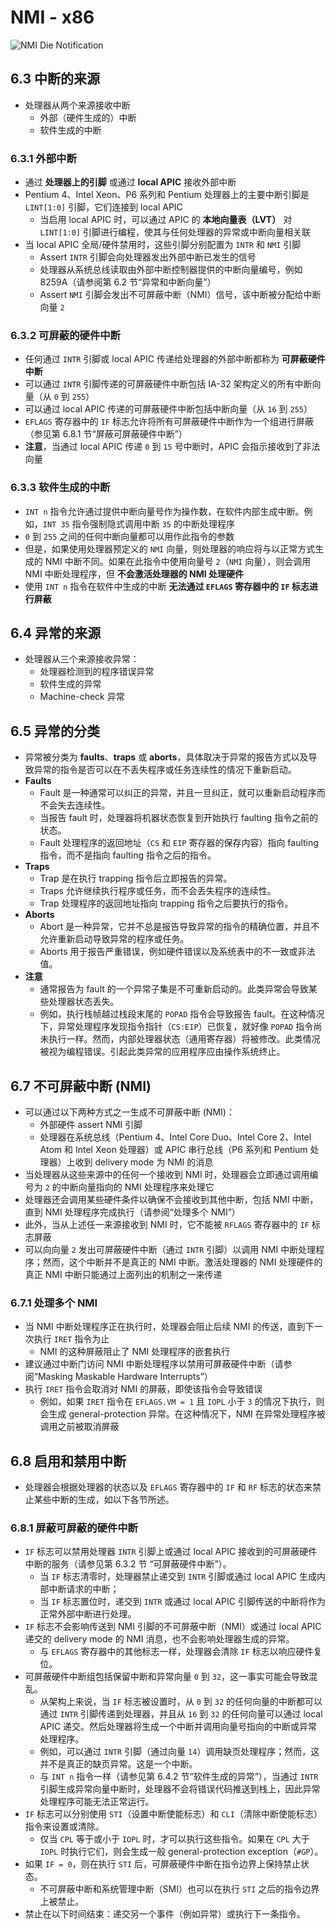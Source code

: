 # NMI - x86
![NMI Die Notification](pic/NMI_die_notification.png)
## 6.3 中断的来源
* 处理器从两个来源接收中断
  * 外部（硬件生成的）中断
  * 软件生成的中断

### 6.3.1 外部中断
* 通过 **处理器上的引脚** 或通过 **local APIC** 接收外部中断
* Pentium 4、Intel Xeon、P6 系列和 Pentium 处理器上的主要中断引脚是 `LINT[1:0]` 引脚，它们连接到 local APIC
  * 当启用 local APIC 时，可以通过 APIC 的 **本地向量表（LVT）** 对 `LINT[1:0]` 引脚进行编程，使其与任何处理器的异常或中断向量相关联
* 当 local APIC 全局/硬件禁用时，这些引脚分别配置为 `INTR` 和 `NMI` 引脚
  * Assert `INTR` 引脚会向处理器发出外部中断已发生的信号
  * 处理器从系统总线读取由外部中断控制器提供的中断向量编号，例如 8259A（请参阅第 6.2 节“异常和中断向量”）
  * Assert `NMI` 引脚会发出不可屏蔽中断（NMI）信号，该中断被分配给中断向量 `2`

### 6.3.2 可屏蔽的硬件中断
* 任何通过 `INTR` 引脚或 local APIC 传递给处理器的外部中断都称为 **可屏蔽硬件中断**
* 可以通过 `INTR` 引脚传递的可屏蔽硬件中断包括 IA-32 架构定义的所有中断向量（从 `0` 到 `255`）
* 可以通过 local APIC 传递的可屏蔽硬件中断包括中断向量（从 `16` 到 `255`）
* `EFLAGS` 寄存器中的 `IF` 标志允许将所有可屏蔽硬件中断作为一个组进行屏蔽（参见第 6.8.1 节“屏蔽可屏蔽硬件中断”）
* **注意**，当通过 local APIC 传递 `0` 到 `15` 号中断时，APIC 会指示接收到了非法向量

### 6.3.3 软件生成的中断
* `INT n` 指令允许通过提供中断向量号作为操作数，在软件内部生成中断。例如，`INT 35` 指令强制隐式调用中断 `35` 的中断处理程序
* `0` 到 `255` 之间的任何中断向量都可以用作此指令的参数
* 但是，如果使用处理器预定义的 `NMI` 向量，则处理器的响应将与以正常方式生成的 NMI 中断不同。如果在此指令中使用向量号 `2`（`NMI` 向量），则会调用 NMI 中断处理程序，但 **不会激活处理器的 NMI 处理硬件**
* 使用 `INT n` 指令在软件中生成的中断 **无法通过 `EFLAGS` 寄存器中的 `IF` 标志进行屏蔽**

## 6.4 异常的来源
* 处理器从三个来源接收异常：
  * 处理器检测到的程序错误异常
  * 软件生成的异常
  * Machine-check 异常

## 6.5 异常的分类
* 异常被分类为 **faults**、**traps** 或 **aborts**，具体取决于异常的报告方式以及导致异常的指令是否可以在不丢失程序或任务连续性的情况下重新启动。
* **Faults**
  * Fault 是一种通常可以纠正的异常，并且一旦纠正，就可以重新启动程序而不会失去连续性。
  * 当报告 fault 时，处理器将机器状态恢复到开始执行 faulting 指令之前的状态。
  * Fault 处理程序的返回地址（`CS` 和 `EIP` 寄存器的保存内容）指向 faulting 指令，而不是指向 faulting 指令之后的指令。
* **Traps**
  * Trap 是在执行 trapping 指令后立即报告的异常。
  * Traps 允许继续执行程序或任务，而不会丢失程序的连续性。
  * Trap 处理程序的返回地址指向 trapping 指令之后要执行的指令。
* **Aborts**
  * Abort 是一种异常，它并不总是报告导致异常的指令的精确位置，并且不允许重新启动导致异常的程序或任务。
  * Aborts 用于报告严重错误，例如硬件错误以及系统表中的不一致或非法值。
* **注意**
  * 通常报告为 fault 的一个异常子集是不可重新启动的。此类异常会导致某些处理器状态丢失。
  * 例如，执行栈帧越过栈段末尾的 `POPAD` 指令会导致报告 fault。在这种情况下，异常处理程序发现指令指针（`CS:EIP`）已恢复，就好像 `POPAD` 指令尚未执行一样。然而，内部处理器状态（通用寄存器）将被修改。此类情况被视为编程错误。引起此类异常的应用程序应由操作系统终止。

## 6.7 不可屏蔽中断 (NMI)
* 可以通过以下两种方式之一生成不可屏蔽中断 (NMI)：
  * 外部硬件 assert NMI 引脚
  * 处理器在系统总线（Pentium 4、Intel Core Duo、Intel Core 2、Intel Atom 和 Intel Xeon 处理器）或 APIC 串行总线（P6 系列和 Pentium 处理器）上收到 delivery mode 为 NMI 的消息
* 当处理器从这些来源中的任何一个接收到 NMI 时，处理器会立即通过调用编号为 `2` 的中断向量指向的 NMI 处理程序来处理它
* 处理器还会调用某些硬件条件以确保不会接收到其他中断，包括 NMI 中断，直到 NMI 处理程序完成执行（请参阅“处理多个 NMI”）
* 此外，当从上述任一来源接收到 NMI 时，它不能被 `RFLAGS` 寄存器中的 `IF` 标志屏蔽
* 可以向向量 `2` 发出可屏蔽硬件中断（通过 `INTR` 引脚）以调用 NMI 中断处理程序；然而，这个中断并不是真正的 NMI 中断。激活处理器的 NMI 处理硬件的真正 NMI 中断只能通过上面列出的机制之一来传递

### 6.7.1 处理多个 NMI
* 当 NMI 中断处理程序正在执行时，处理器会阻止后续 NMI 的传送，直到下一次执行 `IRET` 指令为止
  * NMI 的这种屏蔽阻止了 NMI 处理程序的嵌套执行
* 建议通过中断门访问 NMI 中断处理程序以禁用可屏蔽硬件中断（请参阅“Masking Maskable Hardware Interrupts”）
* 执行 `IRET` 指令会取消对 NMI 的屏蔽，即使该指令会导致错误
  * 例如，如果 `IRET` 指令在 `EFLAGS.VM = 1` 且 `IOPL` 小于 `3` 的情况下执行，则会生成 general-protection 异常。在这种情况下，NMI 在异常处理程序被调用之前被取消屏蔽

## 6.8 启用和禁用中断
* 处理器会根据处理器的状态以及 `EFLAGS` 寄存器中的 `IF` 和 `RF` 标志的状态来禁止某些中断的生成，如以下各节所述。

### 6.8.1 屏蔽可屏蔽的硬件中断
* `IF` 标志可以禁用处理器 `INTR` 引脚上或通过 local APIC 接收到的可屏蔽硬件中断的服务（请参见第 6.3.2 节 “可屏蔽硬件中断”）。
  * 当 `IF` 标志清零时，处理器禁止递交到 `INTR` 引脚或通过 local APIC 生成内部中断请求的中断；
  * 当 `IF` 标志置位时，递交到 `INTR` 或通过 local APIC 引脚传送的中断将作为正常外部中断进行处理。
* `IF` 标志不会影响传送到 NMI 引脚的不可屏蔽中断（NMI）或通过 local APIC 递交的 delivery mode 的 NMI 消息，也不会影响处理器生成的异常。
  * 与 `EFLAGS` 寄存器中的其他标志一样，处理器会清除 `IF` 标志以响应硬件复位。
* 可屏蔽硬件中断组包括保留中断和异常向量 `0` 到 `32`，这一事实可能会导致混乱。
  * 从架构上来说，当 `IF` 标志被设置时，从 `0` 到 `32` 的任何向量的中断都可以通过 `INTR` 引脚传递到处理器，并且从 `16` 到 `32` 的任何向量可以通过 local APIC 递交。然后处理器将生成一个中断并调用向量号指向的中断或异常处理程序。
  * 例如，可以通过 `INTR` 引脚（通过向量 `14`）调用缺页处理程序；然而，这并不是真正的缺页异常。这是一个中断。
  * 与 `INT n` 指令一样（请参见第 6.4.2 节“软件生成的异常”），当通过 `INTR` 引脚生成异常向量中断时，处理器不会将错误代码推送到栈上，因此异常处理程序可能无法正常运行。
* `IF` 标志可以分别使用 `STI`（设置中断使能标志）和 `CLI`（清除中断使能标志）指令来设置或清除。
  * 仅当 `CPL` 等于或小于 `IOPL` 时，才可以执行这些指令。如果在 `CPL` 大于 `IOPL` 时执行它们，则会生成一般 general-protection exception（`#GP`）。
* 如果 `IF = 0`，则在执行 `STI` 后，可屏蔽硬件中断在指令边界上保持禁止状态。
  * 不可屏蔽中断和系统管理中断（SMI）也可以在执行 `STI` 之后的指令边界上被禁止。
* 禁止在以下时间结束：递交另一个事件（例如异常）或执行下一条指令。